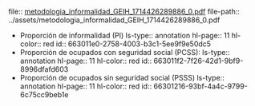 file:: [metodologia_informalidad_GEIH_1714426289886_0.pdf](../assets/metodologia_informalidad_GEIH_1714426289886_0.pdf)
file-path:: ../assets/metodologia_informalidad_GEIH_1714426289886_0.pdf

- Proporción de informalidad (PI)
  ls-type:: annotation
  hl-page:: 11
  hl-color:: red
  id:: 663011e0-2758-4003-b3c1-5ee9f9e50dc5
- Proporción de ocupados con seguridad social (PCSS):
  ls-type:: annotation
  hl-page:: 11
  hl-color:: red
  id:: 663011f2-7f26-42d1-9bf9-8996dfafd603
- Proporción de ocupados sin seguridad social (PSSS)
  ls-type:: annotation
  hl-page:: 11
  hl-color:: red
  id:: 66301216-93bf-4a4c-9799-6c75cc9beb1e